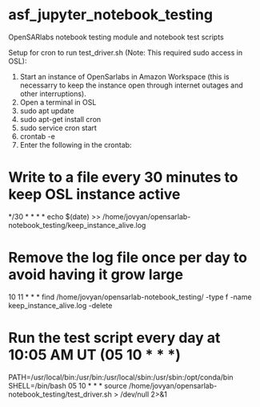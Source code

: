 # asf_jupyter_notebook_testing
OpenSARlabs notebook testing module and notebook test scripts

Setup for cron to run test_driver.sh (Note: This required sudo access in OSL):
1) Start an instance of OpenSarlabs in Amazon Workspace (this is necessarry to keep the instance open through internet outages and other interruptions).
2) Open a terminal in OSL
3) sudo apt update
4) sudo apt-get install cron
5) sudo service cron start
6) crontab -e
7) Enter the following in the crontab:
# Write to a file every 30 minutes to keep OSL instance active
*/30 * * * * echo $(date)  >> /home/jovyan/opensarlab-notebook_testing/keep_instance_alive.log
# Remove the log file once per day to avoid having it grow large
10 11 * * * find /home/jovyan/opensarlab-notebook_testing/ -type f -name keep_instance_alive.log -delete
# Run the test script every day at 10:05 AM UT (05 10 * * *)
PATH=/usr/local/bin:/usr/bin:/usr/local/sbin:/usr/sbin:/opt/conda/bin
SHELL=/bin/bash
05 10 * * * source /home/jovyan/opensarlab-notebook_testing/test_driver.sh > /dev/null 2>&1


